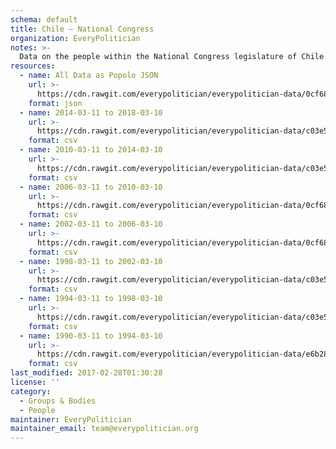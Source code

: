 ```yaml
---
schema: default
title: Chile — National Congress
organization: EveryPolitician
notes: >-
  Data on the people within the National Congress legislature of Chile.
resources:
  - name: All Data as Popolo JSON
    url: >-
      https://cdn.rawgit.com/everypolitician/everypolitician-data/0cf6815b483cc7d11aa1c82af6582bff235e4208/data/Chile/Deputies/ep-popolo-v1.0.json
    format: json
  - name: 2014-03-11 to 2018-03-10
    url: >-
      https://cdn.rawgit.com/everypolitician/everypolitician-data/c03e5a3791471a26c2cd2743cbf147f47f7b361e/data/Chile/Deputies/term-8.csv
    format: csv
  - name: 2010-03-11 to 2014-03-10
    url: >-
      https://cdn.rawgit.com/everypolitician/everypolitician-data/c03e5a3791471a26c2cd2743cbf147f47f7b361e/data/Chile/Deputies/term-6.csv
    format: csv
  - name: 2006-03-11 to 2010-03-10
    url: >-
      https://cdn.rawgit.com/everypolitician/everypolitician-data/0cf6815b483cc7d11aa1c82af6582bff235e4208/data/Chile/Deputies/term-5.csv
    format: csv
  - name: 2002-03-11 to 2006-03-10
    url: >-
      https://cdn.rawgit.com/everypolitician/everypolitician-data/0cf6815b483cc7d11aa1c82af6582bff235e4208/data/Chile/Deputies/term-4.csv
    format: csv
  - name: 1998-03-11 to 2002-03-10
    url: >-
      https://cdn.rawgit.com/everypolitician/everypolitician-data/c03e5a3791471a26c2cd2743cbf147f47f7b361e/data/Chile/Deputies/term-3.csv
    format: csv
  - name: 1994-03-11 to 1998-03-10
    url: >-
      https://cdn.rawgit.com/everypolitician/everypolitician-data/c03e5a3791471a26c2cd2743cbf147f47f7b361e/data/Chile/Deputies/term-2.csv
    format: csv
  - name: 1990-03-11 to 1994-03-10
    url: >-
      https://cdn.rawgit.com/everypolitician/everypolitician-data/e6b28d9d30f8e7504c3de6924586ede7b9272df9/data/Chile/Deputies/term-1.csv
    format: csv
last_modified: 2017-02-28T01:30:28
license: ''
category:
  - Groups & Bodies
  - People
maintainer: EveryPolitician
maintainer_email: team@everypolitician.org
---
```

